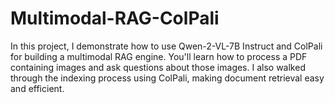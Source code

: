 # Multimodal-RAG-ColPali

In this project, I demonstrate how to use Qwen-2-VL-7B Instruct and ColPali for building a multimodal RAG engine. You'll learn how to process a PDF containing images and ask questions about those images. I also walked through the indexing process using ColPali, making document retrieval easy and efficient. 
